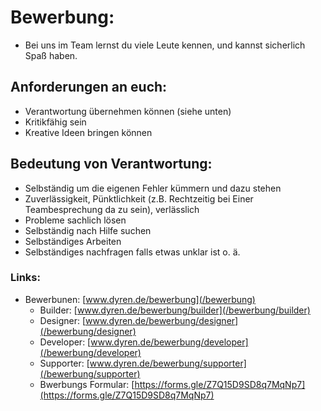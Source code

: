 
# Bewerbung:
- Bei uns im Team lernst du viele Leute kennen, und kannst sicherlich Spaß haben.
## Anforderungen an euch:
- Verantwortung übernehmen können (siehe unten)
- Kritikfähig sein
- Kreative Ideen bringen können
## Bedeutung von Verantwortung:
- Selbständig um die eigenen Fehler kümmern und dazu stehen
- Zuverlässigkeit, Pünktlichkeit (z.B. Rechtzeitig bei Einer Teambesprechung da zu sein), verlässlich
- Probleme sachlich lösen
- Selbständig nach Hilfe suchen
- Selbständiges Arbeiten
- Selbständiges nachfragen falls etwas unklar ist o. ä.

### Links:
- Bewerbunen: [www.dyren.de/bewerbung](/bewerbung)
    - Builder: [www.dyren.de/bewerbung/builder](/bewerbung/builder)
    - Designer: [www.dyren.de/bewerbung/designer](/bewerbung/designer)
    - Developer: [www.dyren.de/bewerbung/developer](/bewerbung/developer)
    - Supporter: [www.dyren.de/bewerbung/supporter](/bewerbung/supporter)
    - Bwerbungs Formular: [https://forms.gle/Z7Q15D9SD8q7MqNp7](https://forms.gle/Z7Q15D9SD8q7MqNp7)
